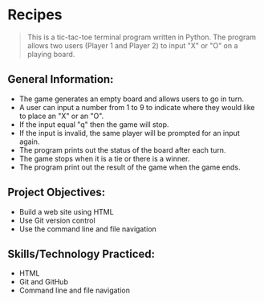 # Recipes
> This is a tic-tac-toe terminal program written in Python. The program allows two users (Player 1 and Player 2) to input "X" or "O" on a playing board. 
## General Information:
- The game generates an empty board and allows users to go in turn.
- A user can input a number from 1 to 9 to indicate where they would like to place an "X" or an "O".
- If the input equal "q" then the game will stop. 
- If the input is invalid, the same player will be prompted for an input again.
- The program prints out the status of the board after each turn.
- The game stops when it is a tie or there is a winner.
- The program print out the result of the game when the game ends.
## Project Objectives:
- Build a web site using HTML
- Use Git version control
- Use the command line and file navigation
## Skills/Technology Practiced:
- HTML
- Git and GitHub
- Command line and file navigation 